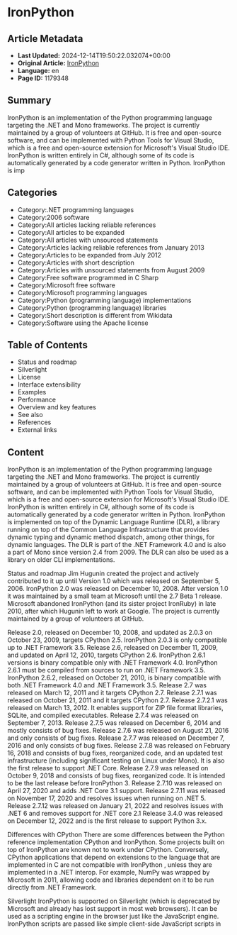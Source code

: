 # IronPython

## Article Metadata

- **Last Updated:** 2024-12-14T19:50:22.032074+00:00
- **Original Article:** [IronPython](https://en.wikipedia.org/wiki/IronPython)
- **Language:** en
- **Page ID:** 1179348

## Summary

IronPython is an implementation of the Python programming language targeting the .NET and Mono frameworks. The project is currently maintained by a group of volunteers at GitHub. It is free and open-source software, and can be implemented with Python Tools for Visual Studio, which is a free and open-source extension for Microsoft's Visual Studio IDE.
IronPython is written entirely in C#, although some of its code is automatically generated by a code generator written in Python.
IronPython is imp

## Categories

- Category:.NET programming languages
- Category:2006 software
- Category:All articles lacking reliable references
- Category:All articles to be expanded
- Category:All articles with unsourced statements
- Category:Articles lacking reliable references from January 2013
- Category:Articles to be expanded from July 2012
- Category:Articles with short description
- Category:Articles with unsourced statements from August 2009
- Category:Free software programmed in C Sharp
- Category:Microsoft free software
- Category:Microsoft programming languages
- Category:Python (programming language) implementations
- Category:Python (programming language) libraries
- Category:Short description is different from Wikidata
- Category:Software using the Apache license

## Table of Contents

- Status and roadmap
- Silverlight
- License
- Interface extensibility
- Examples
- Performance
- Overview and key features
- See also
- References
- External links

## Content

IronPython is an implementation of the Python programming language targeting the .NET and Mono frameworks. The project is currently maintained by a group of volunteers at GitHub. It is free and open-source software, and can be implemented with Python Tools for Visual Studio, which is a free and open-source extension for Microsoft's Visual Studio IDE.
IronPython is written entirely in C#, although some of its code is automatically generated by a code generator written in Python.
IronPython is implemented on top of the Dynamic Language Runtime (DLR), a library running on top of the Common Language Infrastructure that provides dynamic typing and dynamic method dispatch, among other things, for dynamic languages. The DLR is part of the .NET Framework 4.0 and is also a part of Mono since version 2.4 from 2009. The DLR can also be used as a library on older CLI implementations.

Status and roadmap
Jim Hugunin created the project and actively contributed to it up until Version 1.0 which was released on September 5, 2006. IronPython 2.0 was released on December 10, 2008. After version 1.0 it was maintained by a small team at Microsoft until the 2.7 Beta 1 release. Microsoft abandoned IronPython (and its sister project IronRuby) in late 2010, after which Hugunin left to work at Google. The project is currently maintained by a group of volunteers at GitHub.

Release 2.0, released on December 10, 2008, and updated as 2.0.3 on October 23, 2009, targets CPython 2.5. IronPython 2.0.3 is only compatible up to .NET Framework 3.5.
Release 2.6, released on December 11, 2009, and updated on April 12, 2010, targets CPython 2.6. IronPython 2.6.1 versions is binary compatible only with .NET Framework 4.0. IronPython 2.6.1 must be compiled from sources to run on .NET Framework 3.5. IronPython 2.6.2, released on October 21, 2010, is binary compatible with both .NET Framework 4.0 and .NET Framework 3.5.
Release 2.7 was released on March 12, 2011 and it targets CPython 2.7.
Release 2.7.1 was released on October 21, 2011 and it targets CPython 2.7.
Release 2.7.2.1 was released on March 13, 2012. It enables support for ZIP file format libraries, SQLite, and compiled executables.
Release 2.7.4 was released on September 7, 2013.
Release 2.7.5 was released on December 6, 2014 and mostly consists of bug fixes.
Release 2.7.6 was released on August 21, 2016 and only consists of bug fixes.
Release 2.7.7 was released on December 7, 2016 and only consists of bug fixes.
Release 2.7.8 was released on February 16, 2018 and consists of bug fixes, reorganized code, and an updated test infrastructure (including significant testing on Linux under Mono). It is also the first release to support .NET Core.
Release 2.7.9 was released on October 9, 2018 and consists of bug fixes, reorganized code. It is intended to be the last release before IronPython 3.
Release 2.7.10 was released on April 27, 2020 and adds .NET Core 3.1 support.
Release 2.7.11 was released on November 17, 2020 and resolves issues when running on .NET 5.
Release 2.7.12 was released on January 21, 2022 and resolves issues with .NET 6 and removes support for .NET core 2.1
Release 3.4.0 was released on December 12, 2022 and is the first release to support Python 3.x.

Differences with CPython
There are some differences between the Python reference implementation CPython and IronPython. Some projects built on top of IronPython are known not to work under CPython. Conversely, CPython applications that depend on extensions to the language that are implemented in C are not compatible with IronPython
, unless they are implemented in a .NET interop. For example, NumPy was wrapped by Microsoft in 2011, allowing code and libraries dependent on it to be run directly from .NET Framework.

Silverlight
IronPython is supported on Silverlight (which is deprecated by Microsoft and already has lost support in most web browsers). It can be used as a scripting engine in the browser just like the JavaScript engine. IronPython scripts are passed like simple client-side JavaScript scripts in <script>-tags. It is then also possible to modify embedded XAML markup.
The technology behind this is called Gestalt.

The same works for IronRuby.

License
Until version 0.6, IronPython was released under the terms of Common Public License. Following recruitment of the project lead in August 2004, IronPython was made available as part of Microsoft's Shared Source initiative. This license is not OSI-approved but the authors claim it meets the open-source definition. With the 2.0 alpha release, the license was changed to the Microsoft Public License, which the OSI has approved. The latest versions are released under the terms of the Apache License 2.0.

Interface extensibility
One of IronPython's key advantages is in its function as an extensibility layer to application frameworks written in a .NET language. It is relatively simple to integrate an IronPython interpreter into an existing .NET application framework. Once in place, downstream developers can use scripts written in IronPython that interact with .NET objects in the framework, thereby extending the functionality in the framework's interface, without having to change any of the framework's code base.
IronPython makes extensive use of reflection. When passed in a reference to a .NET object, it will automatically import the types and methods available to that object. This results in a highly intuitive experience when working with .NET objects from within an IronPython script.

Examples
The following IronPython script manipulates .NET Framework objects. This script can be supplied by a third-party client-side application developer and passed into the server-side framework through an interface. Note that neither the interface, nor the server-side code is modified to support the analytics required by the client application.

In this case, assume that the .NET Framework implements a class, BookDictionary, in a module called BookService, and publishes an interface into which IronPython scripts can be sent and executed.
This script, when sent to that interface, will iterate over the entire list of books maintained by the framework, and pick out those written by Booker Prize-winning authors.
What's interesting is that the responsibility for writing the actual analytics reside with the client-side developer. The demands on the server-side developer are minimal, essentially just providing access to the data maintained by the server. This design pattern greatly simplifies the deployment and maintenance of complex application frameworks.
The following script uses the .NET Framework to create a simple Hello World message.

Performance
The performance characteristics of IronPython compared to CPython, the reference implementation of Python, depends on the exact benchmark used. IronPython performs worse than CPython on most benchmarks taken with the PyStone script but better on other benchmarks.
IronPython may perform better in Python programs that use threads or multiple cores, as it has a JIT compiler, and also because it doesn't have the Global Interpreter Lock.

Overview and key features
Integration with .NET: IronPython allows you to use .NET libraries and frameworks directly in your Python code. This means you can leverage the extensive .NET ecosystem and access features that are specific to .NET environments.
Dynamic Language Runtime (DLR): IronPython runs on the Dynamic Language Runtime, which is a set of services that support dynamic typing and dynamic method invocation in .NET languages.
Interoperability: You can call .NET code from IronPython and vice versa. This makes it possible to integrate Python scripts with existing .NET applications or use .NET components within Python projects.
Syntax and Semantics: IronPython aims to be as close as possible to the standard Python language (CPython), though there might be minor differences due to the underlying .NET platform.
Performance: While IronPython provides good performance for many applications, it might not be as fast as CPython for some tasks, particularly those that rely heavily on Python's native libraries.
Compatibility: IronPython is compatible with Python 2.x, but it does not support Python 3.x features. This means that some newer Python libraries or syntax may not be available.

See also
Boo – a language for the .NET Framework and Mono with Python-inspired syntax and features borrowed from C# and Ruby
Cobra
IronScheme
Jython – an implementation of Python for the Java Virtual Machine
Cython
PyPy – a self-hosting interpreter for the Python programming language
Tao Framework
Unladen Swallow – A (now-defunct) branch of CPython that aimed to provide superior performance using an LLVM-based just-in-time compiler

References
External links
Official website

## Related Articles

### Internal Links

- [.NET](https://en.wikipedia.org/wiki/.NET)
- [.NET](https://en.wikipedia.org/wiki/.NET)
- [.NET Compact Framework](https://en.wikipedia.org/wiki/.NET_Compact_Framework)
- [.NET](https://en.wikipedia.org/wiki/.NET)
- [.NET Foundation](https://en.wikipedia.org/wiki/.NET_Foundation)
- [.NET Framework](https://en.wikipedia.org/wiki/.NET_Framework)
- [.NET Gadgeteer](https://en.wikipedia.org/wiki/.NET_Gadgeteer)
- [.NET](https://en.wikipedia.org/wiki/.NET)
- [.NET Micro Framework](https://en.wikipedia.org/wiki/.NET_Micro_Framework)
- [3D Movie Maker](https://en.wikipedia.org/wiki/3D_Movie_Maker)
- [ADO.NET](https://en.wikipedia.org/wiki/ADO.NET)
- [ASP.NET](https://en.wikipedia.org/wiki/ASP.NET)
- [ASP.NET AJAX](https://en.wikipedia.org/wiki/ASP.NET_AJAX)
- [ASP.NET Core](https://en.wikipedia.org/wiki/ASP.NET_Core)
- [ASP.NET Dynamic Data](https://en.wikipedia.org/wiki/ASP.NET_Dynamic_Data)
- [ASP.NET MVC](https://en.wikipedia.org/wiki/ASP.NET_MVC)
- [ASP.NET Razor](https://en.wikipedia.org/wiki/ASP.NET_Razor)
- [ASP.NET Web Forms](https://en.wikipedia.org/wiki/ASP.NET_Web_Forms)
- [A Sharp (.NET)](https://en.wikipedia.org/wiki/A_Sharp_(.NET))
- [Access Database Engine](https://en.wikipedia.org/wiki/Access_Database_Engine)
- [Active Setup](https://en.wikipedia.org/wiki/Active_Setup)
- [AirSim](https://en.wikipedia.org/wiki/AirSim)
- [Allegiance (video game)](https://en.wikipedia.org/wiki/Allegiance_(video_game))
- [Apache License](https://en.wikipedia.org/wiki/Apache_License)
- [Application domain](https://en.wikipedia.org/wiki/Application_domain)
- [Assembly (CLI)](https://en.wikipedia.org/wiki/Assembly_(CLI))
- [Asynchronous Server Gateway Interface](https://en.wikipedia.org/wiki/Asynchronous_Server_Gateway_Interface)
- [Atom (text editor)](https://en.wikipedia.org/wiki/Atom_(text_editor))
- [Avalonia (software framework)](https://en.wikipedia.org/wiki/Avalonia_(software_framework))
- [Axum (programming language)](https://en.wikipedia.org/wiki/Axum_(programming_language))
- [Azure DevOps Server](https://en.wikipedia.org/wiki/Azure_DevOps_Server)
- [Azure Linux](https://en.wikipedia.org/wiki/Azure_Linux)
- [Babylon.js](https://en.wikipedia.org/wiki/Babylon.js)
- [Barrelfish (operating system)](https://en.wikipedia.org/wiki/Barrelfish_(operating_system))
- [BitFunnel](https://en.wikipedia.org/wiki/BitFunnel)
- [Blazor](https://en.wikipedia.org/wiki/Blazor)
- [Boo (programming language)](https://en.wikipedia.org/wiki/Boo_(programming_language))
- [Bosque (programming language)](https://en.wikipedia.org/wiki/Bosque_(programming_language))
- [Business Intelligence Development Studio](https://en.wikipedia.org/wiki/Business_Intelligence_Development_Studio)
- [C++/CLI](https://en.wikipedia.org/wiki/C%2B%2B/CLI)
- [C++/CX](https://en.wikipedia.org/wiki/C%2B%2B/CX)
- [C++/WinRT](https://en.wikipedia.org/wiki/C%2B%2B/WinRT)
- [C/AL](https://en.wikipedia.org/wiki/C/AL)
- [CLPython](https://en.wikipedia.org/wiki/CLPython)
- [CLR Profiler](https://en.wikipedia.org/wiki/CLR_Profiler)
- [CPython](https://en.wikipedia.org/wiki/CPython)
- [C Sharp (programming language)](https://en.wikipedia.org/wiki/C_Sharp_(programming_language))
- [Chakra (JavaScript engine)](https://en.wikipedia.org/wiki/Chakra_(JavaScript_engine))
- [ChronoZoom](https://en.wikipedia.org/wiki/ChronoZoom)
- [CircuitPython](https://en.wikipedia.org/wiki/CircuitPython)
- [ClickOnce](https://en.wikipedia.org/wiki/ClickOnce)
- [Cobra (programming language)](https://en.wikipedia.org/wiki/Cobra_(programming_language))
- [CodePlex](https://en.wikipedia.org/wiki/CodePlex)
- [CodeView](https://en.wikipedia.org/wiki/CodeView)
- [Code Access Security](https://en.wikipedia.org/wiki/Code_Access_Security)
- [Common Intermediate Language](https://en.wikipedia.org/wiki/Common_Intermediate_Language)
- [Common Language Infrastructure](https://en.wikipedia.org/wiki/Common_Language_Infrastructure)
- [Common Public License](https://en.wikipedia.org/wiki/Common_Public_License)
- [Common Type System](https://en.wikipedia.org/wiki/Common_Type_System)
- [Comparison of C Sharp and Java](https://en.wikipedia.org/wiki/Comparison_of_C_Sharp_and_Java)
- [Comparison of C Sharp and Visual Basic .NET](https://en.wikipedia.org/wiki/Comparison_of_C_Sharp_and_Visual_Basic_.NET)
- [Comparison of Visual Basic and Visual Basic .NET](https://en.wikipedia.org/wiki/Comparison_of_Visual_Basic_and_Visual_Basic_.NET)
- [Computing platform](https://en.wikipedia.org/wiki/Computing_platform)
- [Conference XP](https://en.wikipedia.org/wiki/Conference_XP)
- [Confidential Consortium Framework](https://en.wikipedia.org/wiki/Confidential_Consortium_Framework)
- [Cython](https://en.wikipedia.org/wiki/Cython)
- [Dafny](https://en.wikipedia.org/wiki/Dafny)
- [Dapr](https://en.wikipedia.org/wiki/Dapr)
- [DeepSpeed](https://en.wikipedia.org/wiki/DeepSpeed)
- [Delegate (CLI)](https://en.wikipedia.org/wiki/Delegate_(CLI))
- [Device driver](https://en.wikipedia.org/wiki/Device_driver)
- [Dexterity (programming language)](https://en.wikipedia.org/wiki/Dexterity_(programming_language))
- [Dhrystone](https://en.wikipedia.org/wiki/Dhrystone)
- [DirectX](https://en.wikipedia.org/wiki/DirectX)
- [DiskSpd](https://en.wikipedia.org/wiki/DiskSpd)
- [DotGNU](https://en.wikipedia.org/wiki/DotGNU)
- [Dryad (programming)](https://en.wikipedia.org/wiki/Dryad_(programming))
- [Dynamic Language Runtime](https://en.wikipedia.org/wiki/Dynamic_Language_Runtime)
- [EBPF](https://en.wikipedia.org/wiki/EBPF)
- [Electron (software framework)](https://en.wikipedia.org/wiki/Electron_(software_framework))
- [Entity Framework](https://en.wikipedia.org/wiki/Entity_Framework)
- [Eric (software)](https://en.wikipedia.org/wiki/Eric_(software))
- [Extensible Application Markup Language](https://en.wikipedia.org/wiki/Extensible_Application_Markup_Language)
- [Extensible Storage Engine](https://en.wikipedia.org/wiki/Extensible_Storage_Engine)
- [F* (programming language)](https://en.wikipedia.org/wiki/F*_(programming_language))
- [F Sharp (programming language)](https://en.wikipedia.org/wiki/F_Sharp_(programming_language))
- [F Sharp Software Foundation](https://en.wikipedia.org/wiki/F_Sharp_Software_Foundation)
- [Family.Show](https://en.wikipedia.org/wiki/Family.Show)
- [Windows File Manager](https://en.wikipedia.org/wiki/Windows_File_Manager)
- [History of wikis](https://en.wikipedia.org/wiki/History_of_wikis)
- [Fluent Design System](https://en.wikipedia.org/wiki/Fluent_Design_System)
- [Fluid Framework](https://en.wikipedia.org/wiki/Fluid_Framework)
- [Forge (software)](https://en.wikipedia.org/wiki/Forge_(software))
- [FourQ](https://en.wikipedia.org/wiki/FourQ)
- [Free and open-source software](https://en.wikipedia.org/wiki/Free_and_open-source_software)
- [FxCop](https://en.wikipedia.org/wiki/FxCop)
- [GW-BASIC](https://en.wikipedia.org/wiki/GW-BASIC)
- [GitHub](https://en.wikipedia.org/wiki/GitHub)
- [Global Assembly Cache](https://en.wikipedia.org/wiki/Global_Assembly_Cache)
- [Global interpreter lock](https://en.wikipedia.org/wiki/Global_interpreter_lock)
- [Gollum (software)](https://en.wikipedia.org/wiki/Gollum_(software))
- [Guido van Rossum](https://en.wikipedia.org/wiki/Guido_van_Rossum)
- [IDLE](https://en.wikipedia.org/wiki/IDLE)
- [ILAsm](https://en.wikipedia.org/wiki/ILAsm)
- [Infer.NET](https://en.wikipedia.org/wiki/Infer.NET)
- [Integrated development environment](https://en.wikipedia.org/wiki/Integrated_development_environment)
- [IronRuby](https://en.wikipedia.org/wiki/IronRuby)
- [IronScheme](https://en.wikipedia.org/wiki/IronScheme)
- [JScript](https://en.wikipedia.org/wiki/JScript)
- [JScript .NET](https://en.wikipedia.org/wiki/JScript_.NET)
- [JavaScript](https://en.wikipedia.org/wiki/JavaScript)
- [Java (programming language)](https://en.wikipedia.org/wiki/Java_(programming_language))
- [Java virtual machine](https://en.wikipedia.org/wiki/Java_virtual_machine)
- [Jim Hugunin](https://en.wikipedia.org/wiki/Jim_Hugunin)
- [Just-in-time compilation](https://en.wikipedia.org/wiki/Just-in-time_compilation)
- [Jython](https://en.wikipedia.org/wiki/Jython)
- [Kernel-Mode Driver Framework](https://en.wikipedia.org/wiki/Kernel-Mode_Driver_Framework)
- [LLVM](https://en.wikipedia.org/wiki/LLVM)
- [Language Integrated Query](https://en.wikipedia.org/wiki/Language_Integrated_Query)
- [Lean (proof assistant)](https://en.wikipedia.org/wiki/Lean_(proof_assistant))
- [LightGBM](https://en.wikipedia.org/wiki/LightGBM)
- [Linux](https://en.wikipedia.org/wiki/Linux)
- [List of CIL instructions](https://en.wikipedia.org/wiki/List_of_CIL_instructions)
- [List of CLI languages](https://en.wikipedia.org/wiki/List_of_CLI_languages)
- [List of Python software](https://en.wikipedia.org/wiki/List_of_Python_software)
- [Comparison of integrated development environments](https://en.wikipedia.org/wiki/Comparison_of_integrated_development_environments)
- [ML.NET](https://en.wikipedia.org/wiki/ML.NET)
- [MS-DOS](https://en.wikipedia.org/wiki/MS-DOS)
- [MSBuild](https://en.wikipedia.org/wiki/MSBuild)
- [MSDE](https://en.wikipedia.org/wiki/MSDE)
- [MacOS](https://en.wikipedia.org/wiki/MacOS)
- [Managed DirectX](https://en.wikipedia.org/wiki/Managed_DirectX)
- [Managed Extensibility Framework](https://en.wikipedia.org/wiki/Managed_Extensibility_Framework)
- [Managed Extensions for C++](https://en.wikipedia.org/wiki/Managed_Extensions_for_C%2B%2B)
- [Manifest (CLI)](https://en.wikipedia.org/wiki/Manifest_(CLI))
- [Metadata (CLI)](https://en.wikipedia.org/wiki/Metadata_(CLI))
- [Metro (design language)](https://en.wikipedia.org/wiki/Metro_(design_language))
- [MicroPython](https://en.wikipedia.org/wiki/MicroPython)
- [Microsoft](https://en.wikipedia.org/wiki/Microsoft)
- [Microsoft Access](https://en.wikipedia.org/wiki/Microsoft_Access)
- [Microsoft Analysis Services](https://en.wikipedia.org/wiki/Microsoft_Analysis_Services)
- [Microsoft Automatic Graph Layout](https://en.wikipedia.org/wiki/Microsoft_Automatic_Graph_Layout)
- [Microsoft BASIC](https://en.wikipedia.org/wiki/Microsoft_BASIC)
- [Microsoft Blend](https://en.wikipedia.org/wiki/Microsoft_Blend)
- [C++ Standard Library](https://en.wikipedia.org/wiki/C%2B%2B_Standard_Library)
- [Microsoft Cognitive Toolkit](https://en.wikipedia.org/wiki/Microsoft_Cognitive_Toolkit)
- [Microsoft Detours](https://en.wikipedia.org/wiki/Microsoft_Detours)
- [Microsoft Dynamics 365](https://en.wikipedia.org/wiki/Microsoft_Dynamics_365)
- [Microsoft Enterprise Library](https://en.wikipedia.org/wiki/Microsoft_Enterprise_Library)
- [Microsoft Expression Web](https://en.wikipedia.org/wiki/Microsoft_Expression_Web)
- [Microsoft FrontPage](https://en.wikipedia.org/wiki/Microsoft_FrontPage)
- [Microsoft MACRO-80](https://en.wikipedia.org/wiki/Microsoft_MACRO-80)
- [Microsoft Macro Assembler](https://en.wikipedia.org/wiki/Microsoft_Macro_Assembler)
- [Microsoft Open Specification Promise](https://en.wikipedia.org/wiki/Microsoft_Open_Specification_Promise)
- [Microsoft Pascal](https://en.wikipedia.org/wiki/Microsoft_Pascal)
- [Microsoft PowerToys](https://en.wikipedia.org/wiki/Microsoft_PowerToys)
- [Microsoft Power Fx](https://en.wikipedia.org/wiki/Microsoft_Power_Fx)
- [Shared Source Initiative](https://en.wikipedia.org/wiki/Shared_Source_Initiative)
- [Shared Source Initiative](https://en.wikipedia.org/wiki/Shared_Source_Initiative)
- [Microsoft Robotics Developer Studio](https://en.wikipedia.org/wiki/Microsoft_Robotics_Developer_Studio)
- [Microsoft SEAL](https://en.wikipedia.org/wiki/Microsoft_SEAL)
- [Microsoft SQL Server](https://en.wikipedia.org/wiki/Microsoft_SQL_Server)
- [Microsoft Script Debugger](https://en.wikipedia.org/wiki/Microsoft_Script_Debugger)
- [Microsoft SharePoint Designer](https://en.wikipedia.org/wiki/Microsoft_SharePoint_Designer)
- [Microsoft Silverlight](https://en.wikipedia.org/wiki/Microsoft_Silverlight)
- [Microsoft Small Basic](https://en.wikipedia.org/wiki/Microsoft_Small_Basic)
- [Microsoft Store](https://en.wikipedia.org/wiki/Microsoft_Store)
- [Microsoft Visual C++](https://en.wikipedia.org/wiki/Microsoft_Visual_C%2B%2B)
- [Microsoft Visual Programming Language](https://en.wikipedia.org/wiki/Microsoft_Visual_Programming_Language)
- [Microsoft Visual SourceSafe](https://en.wikipedia.org/wiki/Microsoft_Visual_SourceSafe)
- [Visual Studio](https://en.wikipedia.org/wiki/Visual_Studio)
- [Microsoft Visual Studio Express](https://en.wikipedia.org/wiki/Microsoft_Visual_Studio_Express)
- [Microsoft WebMatrix](https://en.wikipedia.org/wiki/Microsoft_WebMatrix)
- [Microsoft Windows](https://en.wikipedia.org/wiki/Microsoft_Windows)
- [Microsoft Windows SDK](https://en.wikipedia.org/wiki/Microsoft_Windows_SDK)
- [Microsoft XNA](https://en.wikipedia.org/wiki/Microsoft_XNA)
- [Microsoft and open source](https://en.wikipedia.org/wiki/Microsoft_and_open_source)
- [Mimalloc](https://en.wikipedia.org/wiki/Mimalloc)
- [Mixed Reality Toolkit](https://en.wikipedia.org/wiki/Mixed_Reality_Toolkit)
- [Mod mono](https://en.wikipedia.org/wiki/Mod_mono)
- [MonoDevelop](https://en.wikipedia.org/wiki/MonoDevelop)
- [Mono (software)](https://en.wikipedia.org/wiki/Mono_(software))
- [MsQuic](https://en.wikipedia.org/wiki/MsQuic)
- [Native Image Generator](https://en.wikipedia.org/wiki/Native_Image_Generator)
- [Nemerle](https://en.wikipedia.org/wiki/Nemerle)
- [Neural Network Intelligence](https://en.wikipedia.org/wiki/Neural_Network_Intelligence)
- [Ninja-IDE](https://en.wikipedia.org/wiki/Ninja-IDE)
- [Npm](https://en.wikipedia.org/wiki/Npm)
- [Npm](https://en.wikipedia.org/wiki/Npm)
- [NuGet](https://en.wikipedia.org/wiki/NuGet)
- [NumPy](https://en.wikipedia.org/wiki/NumPy)
- [Numba](https://en.wikipedia.org/wiki/Numba)
- [OneFuzz](https://en.wikipedia.org/wiki/OneFuzz)
- [Open-source license](https://en.wikipedia.org/wiki/Open-source_license)
- [An Open Letter to Hobbyists](https://en.wikipedia.org/wiki/An_Open_Letter_to_Hobbyists)
- [Open Live Writer](https://en.wikipedia.org/wiki/Open_Live_Writer)
- [Open Management Infrastructure](https://en.wikipedia.org/wiki/Open_Management_Infrastructure)
- [Open Neural Network Exchange](https://en.wikipedia.org/wiki/Open_Neural_Network_Exchange)
- [Open Service Mesh](https://en.wikipedia.org/wiki/Open_Service_Mesh)
- [Open Source Initiative](https://en.wikipedia.org/wiki/Open_Source_Initiative)
- [Open Source Security Foundation](https://en.wikipedia.org/wiki/Open_Source_Security_Foundation)
- [List of software that supports Office Open XML](https://en.wikipedia.org/wiki/List_of_software_that_supports_Office_Open_XML)
- [Operating system](https://en.wikipedia.org/wiki/Operating_system)
- [Orleans (software framework)](https://en.wikipedia.org/wiki/Orleans_(software_framework))
- [Outercurve Foundation](https://en.wikipedia.org/wiki/Outercurve_Foundation)
- [Oxygene (programming language)](https://en.wikipedia.org/wiki/Oxygene_(programming_language))
- [P (programming language)](https://en.wikipedia.org/wiki/P_(programming_language))
- [Phalanger (compiler)](https://en.wikipedia.org/wiki/Phalanger_(compiler))
- [Platform Invocation Services](https://en.wikipedia.org/wiki/Platform_Invocation_Services)
- [Playwright (software)](https://en.wikipedia.org/wiki/Playwright_(software))
- [PowerShell](https://en.wikipedia.org/wiki/PowerShell)
- [ProcDump](https://en.wikipedia.org/wiki/ProcDump)
- [Process Monitor](https://en.wikipedia.org/wiki/Process_Monitor)
- [Programmer](https://en.wikipedia.org/wiki/Programmer)
- [Programming language implementation](https://en.wikipedia.org/wiki/Programming_language_implementation)
- [TianoCore EDK II](https://en.wikipedia.org/wiki/TianoCore_EDK_II)
- [Project Verona](https://en.wikipedia.org/wiki/Project_Verona)
- [Psyco](https://en.wikipedia.org/wiki/Psyco)
- [PyCharm](https://en.wikipedia.org/wiki/PyCharm)
- [PyDev](https://en.wikipedia.org/wiki/PyDev)
- [PyPy](https://en.wikipedia.org/wiki/PyPy)
- [Python (programming language)](https://en.wikipedia.org/wiki/Python_(programming_language))
- [Python Conference](https://en.wikipedia.org/wiki/Python_Conference)
- [Python Software Foundation](https://en.wikipedia.org/wiki/Python_Software_Foundation)
- [Python Tools for Visual Studio](https://en.wikipedia.org/wiki/Python_Tools_for_Visual_Studio)
- [Python for S60](https://en.wikipedia.org/wiki/Python_for_S60)
- [QBasic](https://en.wikipedia.org/wiki/QBasic)
- [Q Sharp](https://en.wikipedia.org/wiki/Q_Sharp)
- [QuickBASIC](https://en.wikipedia.org/wiki/QuickBASIC)
- [QuickC](https://en.wikipedia.org/wiki/QuickC)
- [R Tools for Visual Studio](https://en.wikipedia.org/wiki/R_Tools_for_Visual_Studio)
- [ReactiveX](https://en.wikipedia.org/wiki/ReactiveX)
- [List of .NET libraries and frameworks](https://en.wikipedia.org/wiki/List_of_.NET_libraries_and_frameworks)
- [Reflective programming](https://en.wikipedia.org/wiki/Reflective_programming)
- [Repository (version control)](https://en.wikipedia.org/wiki/Repository_(version_control))
- [Roslyn (compiler)](https://en.wikipedia.org/wiki/Roslyn_(compiler))
- [Ruby (programming language)](https://en.wikipedia.org/wiki/Ruby_(programming_language))
- [SILK](https://en.wikipedia.org/wiki/SILK)
- [SONiC (operating system)](https://en.wikipedia.org/wiki/SONiC_(operating_system))
- [SQL Server Compact](https://en.wikipedia.org/wiki/SQL_Server_Compact)
- [SQL Server Express](https://en.wikipedia.org/wiki/SQL_Server_Express)
- [SQL Server Integration Services](https://en.wikipedia.org/wiki/SQL_Server_Integration_Services)
- [SQL Server Management Studio](https://en.wikipedia.org/wiki/SQL_Server_Management_Studio)
- [SQL Server Notification Services](https://en.wikipedia.org/wiki/SQL_Server_Notification_Services)
- [SQL Server Reporting Services](https://en.wikipedia.org/wiki/SQL_Server_Reporting_Services)
- [SQLite](https://en.wikipedia.org/wiki/SQLite)
- [SVNBridge](https://en.wikipedia.org/wiki/SVNBridge)
- [Sandcastle (software)](https://en.wikipedia.org/wiki/Sandcastle_(software))
- [Scala (programming language)](https://en.wikipedia.org/wiki/Scala_(programming_language))
- [Shared Source Initiative](https://en.wikipedia.org/wiki/Shared_Source_Initiative)
- [Shared Source Initiative](https://en.wikipedia.org/wiki/Shared_Source_Initiative)
- [Shed Skin](https://en.wikipedia.org/wiki/Shed_Skin)
- [SignalR](https://en.wikipedia.org/wiki/SignalR)
- [Microsoft Silverlight](https://en.wikipedia.org/wiki/Microsoft_Silverlight)
- [Software categories](https://en.wikipedia.org/wiki/Software_categories)
- [Software development](https://en.wikipedia.org/wiki/Software_development)
- [Software license](https://en.wikipedia.org/wiki/Software_license)
- [Software release life cycle](https://en.wikipedia.org/wiki/Software_release_life_cycle)
- [Automatic programming](https://en.wikipedia.org/wiki/Automatic_programming)
- [Spyder (software)](https://en.wikipedia.org/wiki/Spyder_(software))
- [Stackless Python](https://en.wikipedia.org/wiki/Stackless_Python)
- [Standard Libraries (CLI)](https://en.wikipedia.org/wiki/Standard_Libraries_(CLI))
- [StyleCop](https://en.wikipedia.org/wiki/StyleCop)
- [T2 Temporal Prover](https://en.wikipedia.org/wiki/T2_Temporal_Prover)
- [TLA+](https://en.wikipedia.org/wiki/TLA%2B)
- [TLA+](https://en.wikipedia.org/wiki/TLA%2B)
- [Trusted Platform Module](https://en.wikipedia.org/wiki/Trusted_Platform_Module)
- [Tao Framework](https://en.wikipedia.org/wiki/Tao_Framework)
- [Text Template Transformation Toolkit](https://en.wikipedia.org/wiki/Text_Template_Transformation_Toolkit)
- [The Register](https://en.wikipedia.org/wiki/The_Register)
- [TypeScript](https://en.wikipedia.org/wiki/TypeScript)
- [U-Prove](https://en.wikipedia.org/wiki/U-Prove)
- [Universal Windows Platform](https://en.wikipedia.org/wiki/Universal_Windows_Platform)
- [CPython](https://en.wikipedia.org/wiki/CPython)
- [User-Mode Driver Framework](https://en.wikipedia.org/wiki/User-Mode_Driver_Framework)
- [VBScript](https://en.wikipedia.org/wiki/VBScript)
- [VSTS Profiler](https://en.wikipedia.org/wiki/VSTS_Profiler)
- [Vcpkg](https://en.wikipedia.org/wiki/Vcpkg)
- [Virtual Execution System](https://en.wikipedia.org/wiki/Virtual_Execution_System)
- [Virtual File System for Git](https://en.wikipedia.org/wiki/Virtual_File_System_for_Git)
- [Visual Basic (classic)](https://en.wikipedia.org/wiki/Visual_Basic_(classic))
- [Visual Basic (.NET)](https://en.wikipedia.org/wiki/Visual_Basic_(.NET))
- [Visual Basic for Applications](https://en.wikipedia.org/wiki/Visual_Basic_for_Applications)
- [Visual FoxPro](https://en.wikipedia.org/wiki/Visual_FoxPro)
- [Visual J++](https://en.wikipedia.org/wiki/Visual_J%2B%2B)
- [Visual J Sharp](https://en.wikipedia.org/wiki/Visual_J_Sharp)
- [Visual Studio](https://en.wikipedia.org/wiki/Visual_Studio)
- [Visual Studio Code](https://en.wikipedia.org/wiki/Visual_Studio_Code)
- [Visual Studio Tools for Applications](https://en.wikipedia.org/wiki/Visual_Studio_Tools_for_Applications)
- [Visual Studio Tools for Office](https://en.wikipedia.org/wiki/Visual_Studio_Tools_for_Office)
- [VoTT](https://en.wikipedia.org/wiki/VoTT)
- [Voldemort (distributed data store)](https://en.wikipedia.org/wiki/Voldemort_(distributed_data_store))
- [Volunteering](https://en.wikipedia.org/wiki/Volunteering)
- [Vowpal Wabbit](https://en.wikipedia.org/wiki/Vowpal_Wabbit)
- [Web Platform Installer](https://en.wikipedia.org/wiki/Web_Platform_Installer)
- [Web Server Gateway Interface](https://en.wikipedia.org/wiki/Web_Server_Gateway_Interface)
- [WiX](https://en.wikipedia.org/wiki/WiX)
- [WikiBhasha](https://en.wikipedia.org/wiki/WikiBhasha)
- [WinDbg](https://en.wikipedia.org/wiki/WinDbg)
- [WinDiff](https://en.wikipedia.org/wiki/WinDiff)
- [WinJS](https://en.wikipedia.org/wiki/WinJS)
- [Universal Windows Platform](https://en.wikipedia.org/wiki/Universal_Windows_Platform)
- [Windows UI Library](https://en.wikipedia.org/wiki/Windows_UI_Library)
- [Windows API](https://en.wikipedia.org/wiki/Windows_API)
- [Windows App SDK](https://en.wikipedia.org/wiki/Windows_App_SDK)
- [Windows App Studio](https://en.wikipedia.org/wiki/Windows_App_Studio)
- [Windows Calculator](https://en.wikipedia.org/wiki/Windows_Calculator)
- [Windows CardSpace](https://en.wikipedia.org/wiki/Windows_CardSpace)
- [Windows Communication Foundation](https://en.wikipedia.org/wiki/Windows_Communication_Foundation)
- [Windows Console](https://en.wikipedia.org/wiki/Windows_Console)
- [Windows Driver Frameworks](https://en.wikipedia.org/wiki/Windows_Driver_Frameworks)
- [Windows Driver Kit](https://en.wikipedia.org/wiki/Windows_Driver_Kit)
- [Windows Driver Model](https://en.wikipedia.org/wiki/Windows_Driver_Model)
- [Windows Forms](https://en.wikipedia.org/wiki/Windows_Forms)
- [Windows Hardware Lab Kit](https://en.wikipedia.org/wiki/Windows_Hardware_Lab_Kit)
- [Windows Identity Foundation](https://en.wikipedia.org/wiki/Windows_Identity_Foundation)
- [Windows Installer](https://en.wikipedia.org/wiki/Windows_Installer)
- [Windows Package Manager](https://en.wikipedia.org/wiki/Windows_Package_Manager)
- [Windows Presentation Foundation](https://en.wikipedia.org/wiki/Windows_Presentation_Foundation)
- [Windows Template Library](https://en.wikipedia.org/wiki/Windows_Template_Library)
- [Windows Terminal](https://en.wikipedia.org/wiki/Windows_Terminal)
- [Windows UI Library](https://en.wikipedia.org/wiki/Windows_UI_Library)
- [Windows Workflow Foundation](https://en.wikipedia.org/wiki/Windows_Workflow_Foundation)
- [WorldWide Telescope](https://en.wikipedia.org/wiki/WorldWide_Telescope)
- [Extensible Application Markup Language](https://en.wikipedia.org/wiki/Extensible_Application_Markup_Language)
- [Extensible Application Markup Language](https://en.wikipedia.org/wiki/Extensible_Application_Markup_Language)
- [Express Data Path](https://en.wikipedia.org/wiki/Express_Data_Path)
- [XML Notepad](https://en.wikipedia.org/wiki/XML_Notepad)
- [XSP (software)](https://en.wikipedia.org/wiki/XSP_(software))
- [XUnit.net](https://en.wikipedia.org/wiki/XUnit.net)
- [Xbox Development Kit](https://en.wikipedia.org/wiki/Xbox_Development_Kit)
- [Z3 Theorem Prover](https://en.wikipedia.org/wiki/Z3_Theorem_Prover)
- [ZIP (file format)](https://en.wikipedia.org/wiki/ZIP_(file_format))
- [Wikipedia:Citation needed](https://en.wikipedia.org/wiki/Wikipedia:Citation_needed)
- [Wikipedia:No original research](https://en.wikipedia.org/wiki/Wikipedia:No_original_research)
- [Wikipedia:Verifiability](https://en.wikipedia.org/wiki/Wikipedia:Verifiability)
- [Template:Common Language Infrastructure](https://en.wikipedia.org/wiki/Template:Common_Language_Infrastructure)
- [Template:Microsoft FOSS](https://en.wikipedia.org/wiki/Template:Microsoft_FOSS)
- [Template:Microsoft development tools](https://en.wikipedia.org/wiki/Template:Microsoft_development_tools)
- [Template:Python (programming language)](https://en.wikipedia.org/wiki/Template:Python_(programming_language))
- [Template talk:Common Language Infrastructure](https://en.wikipedia.org/wiki/Template_talk:Common_Language_Infrastructure)
- [Template talk:Microsoft FOSS](https://en.wikipedia.org/wiki/Template_talk:Microsoft_FOSS)
- [Template talk:Microsoft development tools](https://en.wikipedia.org/wiki/Template_talk:Microsoft_development_tools)
- [Template talk:Python (programming language)](https://en.wikipedia.org/wiki/Template_talk:Python_(programming_language))
- [Help:Maintenance template removal](https://en.wikipedia.org/wiki/Help:Maintenance_template_removal)
- [Category:Articles lacking reliable references from January 2013](https://en.wikipedia.org/wiki/Category:Articles_lacking_reliable_references_from_January_2013)
- [Category:Articles to be expanded from July 2012](https://en.wikipedia.org/wiki/Category:Articles_to_be_expanded_from_July_2012)
- [Category:Articles with unsourced statements from August 2009](https://en.wikipedia.org/wiki/Category:Articles_with_unsourced_statements_from_August_2009)
- [Category:Microsoft development tools](https://en.wikipedia.org/wiki/Category:Microsoft_development_tools)
- [Category:Microsoft free software](https://en.wikipedia.org/wiki/Category:Microsoft_free_software)
- [Portal:Computer programming](https://en.wikipedia.org/wiki/Portal:Computer_programming)
- [Portal:Free and open-source software](https://en.wikipedia.org/wiki/Portal:Free_and_open-source_software)

---
_This article is part of the Python Programming Language wiki archive._
_Retrieved and archived on: 2024-12-14T19:50:22.032074+00:00_
